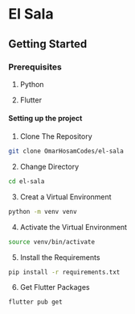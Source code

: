 # El Sala

## Getting Started

### Prerequisites

1. Python

2. Flutter

#### Setting up the project

1. Clone The Repository

```bash
git clone OmarHosamCodes/el-sala
```

2. Change Directory

```bash
cd el-sala
```

3. Creat a Virtual Environment

```bash
python -m venv venv
```

4. Activate the Virtual Environment

```bash
source venv/bin/activate
```

5. Install the Requirements

```bash
pip install -r requirements.txt
```

6. Get Flutter Packages

```bash
flutter pub get
```
